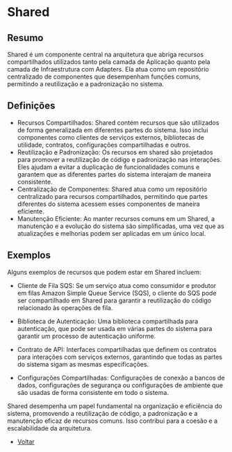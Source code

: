 # Shared

## Resumo

Shared é um componente central na arquitetura que abriga recursos compartilhados utilizados tanto pela camada de Aplicação quanto pela camada de Infraestrutura com Adapters. Ela atua como um repositório centralizado de componentes que desempenham funções comuns, permitindo a reutilização e a padronização no sistema.

## Definições

- Recursos Compartilhados: Shared contém recursos que são utilizados de forma generalizada em diferentes partes do sistema. Isso inclui componentes como clientes de serviços externos, bibliotecas de utilidade, contratos, configurações compartilhadas e outros.
- Reutilização e Padronização: Os recursos em shared são projetados para promover a reutilização de código e padronização nas interações. Eles ajudam a evitar a duplicação de funcionalidades comuns e garantem que as diferentes partes do sistema interajam de maneira consistente.
- Centralização de Componentes: Shared atua como um repositório centralizado para recursos compartilhados, permitindo que partes diferentes do sistema acessem esses componentes de maneira eficiente.
- Manutenção Eficiente: Ao manter recursos comuns em um Shared, a manutenção e a evolução do sistema são simplificadas, uma vez que as atualizações e melhorias podem ser aplicadas em um único local.

## Exemplos

Alguns exemplos de recursos que podem estar em Shared incluem:

- Cliente de Fila SQS: Se um serviço atua como consumidor e produtor em filas Amazon Simple Queue Service (SQS), o cliente do SQS pode ser compartilhado em Shared para garantir a reutilização do código relacionado às operações de fila.

- Biblioteca de Autenticação: Uma biblioteca compartilhada para autenticação, que pode ser usada em várias partes do sistema para garantir um processo de autenticação uniforme.

- Contrato de API: Interfaces compartilhadas que definem os contratos para interações com serviços externos, garantindo que todas as partes do sistema sigam as mesmas especificações.

- Configurações Compartilhadas: Configurações de conexão a bancos de dados, configurações de segurança ou configurações de ambiente que são usadas de forma consistente em todo o sistema.

Shared desempenha um papel fundamental na organização e eficiência do sistema, promovendo a reutilização de código, a padronização e a manutenção eficaz de recursos comuns. Isso contribui para a coesão e a escalabilidade da arquitetura.

- [Voltar](8-definicao_arq.md)